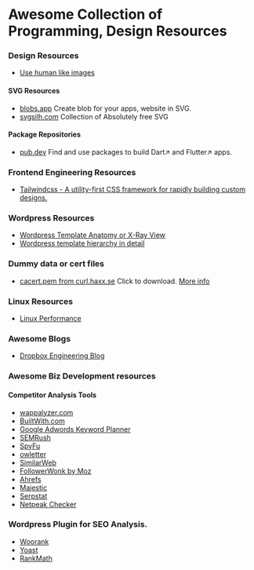 # Awesome Collection of Programming, Design Resources

### Design Resources

* [Use human like images](https://www.humaaans.com/)

#### SVG Resources

* [blobs.app](https://blobs.app/) Create blob for your apps, website in SVG.
* [svgsilh.com](https://svgsilh.com/) Collection of Absolutely free SVG 

#### Package Repositories

* [pub.dev](https://pub.dev/) Find and use packages to build Dart↗ and Flutter↗ apps.

### Frontend Engineering Resources

* [Tailwindcss - A utility-first CSS framework for
rapidly building custom designs.
](https://tailwindcss.com)

### Wordpress Resources
* [Wordpress Template Anatomy or X-Ray View](https://wphierarchy.com/)
* [Wordpress template hierarchy in detail  ](https://developer.wordpress.org/themes/basics/template-hierarchy/#The_Template_Hierarchy_In_Detail)

### Dummy data or cert files

* [cacert.pem from curl.haxx.se](https://curl.haxx.se/ca/cacert.pem) Click to download. [More info](https://curl.haxx.se/docs/caextract.html)

### Linux Resources

* [Linux Performance](http://www.brendangregg.com/linuxperf.html)

### Awesome Blogs

* [Dropbox Engineering Blog](https://dropbox.tech/)

### Awesome Biz Development resources

#### Competitor Analysis Tools

* [wappalyzer.com](https://wappalyzer.com)
* [BuiltWith.com](https://builtwith.com/)
* [Google Adwords Keyword Planner](https://adwords.google.com/home/resources/using-google-adwords-keyword-planner.html#?modal_active=none)
* [SEMRush](https://www.semrush.com/)
* [SpyFu](https://www.spyfu.com/)
* [owletter](https://www.owletter.com/)
* [SimilarWeb](https://www.similarweb.com/)
* [FollowerWonk by Moz](https://moz.com/followerwonk)
* [Ahrefs](https://ahrefs.com/)
* [Majestic](https://majestic.com/)
* [Serpstat](https://serpstat.com/)
* [Netpeak Checker](https://netpeaksoftware.com/checker)

### Wordpress Plugin for SEO Analysis.

* [Woorank](https://www.woorank.com/en/p/pricing)
* [Yoast](https://yoast.com/)
* [RankMath](https://rankmath.com/)



